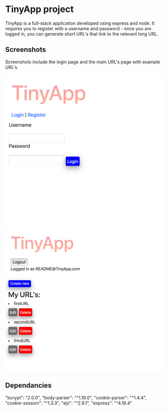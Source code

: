 # TinyApp project

TinyApp is a full-stack application developed using express and node. It requires you to register with a username and password - once you are logged in, you can generate short URL's that link to the relevant long URL.

## Screenshots

Screenshots include the login page and the main URL's page with example URL's.

!["Login page: "](https://github.com/JoshuaHarris93/TINY/blob/master/docs/login_page.png?raw=true)
!["URL's page: "](https://github.com/JoshuaHarris93/TINY/blob/master/docs/urls_page.png?raw=true)

## Dependancies

"bcrypt": "2.0.0",
"body-parser": "^1.19.0",
"cookie-parser": "^1.4.4",
"cookie-session": "^1.3.3",
"ejs": "^2.6.1",
"express": "^4.16.4"